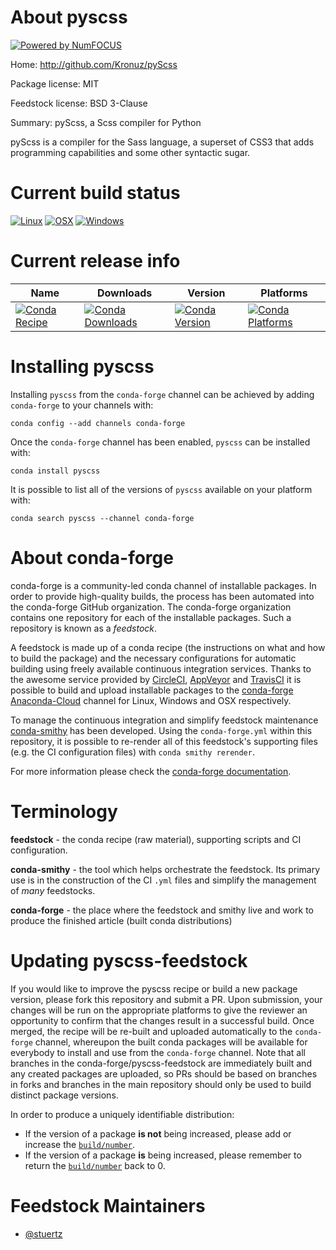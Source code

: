 About pyscss
============

[![Powered by NumFOCUS](https://img.shields.io/badge/powered%20by-NumFOCUS-orange.svg?style=flat&colorA=E1523D&colorB=007D8A)](http://numfocus.org)

Home: http://github.com/Kronuz/pyScss

Package license: MIT

Feedstock license: BSD 3-Clause

Summary: pyScss, a Scss compiler for Python

pyScss is a compiler for the Sass language, a superset of CSS3 that adds
programming capabilities and some other syntactic sugar.


Current build status
====================

[![Linux](https://img.shields.io/circleci/project/github/conda-forge/pyscss-feedstock/master.svg?label=Linux)](https://circleci.com/gh/conda-forge/pyscss-feedstock)
[![OSX](https://img.shields.io/travis/conda-forge/pyscss-feedstock/master.svg?label=macOS)](https://travis-ci.org/conda-forge/pyscss-feedstock)
[![Windows](https://img.shields.io/appveyor/ci/conda-forge/pyscss-feedstock/master.svg?label=Windows)](https://ci.appveyor.com/project/conda-forge/pyscss-feedstock/branch/master)

Current release info
====================

| Name | Downloads | Version | Platforms |
| --- | --- | --- | --- |
| [![Conda Recipe](https://img.shields.io/badge/recipe-pyscss-green.svg)](https://anaconda.org/conda-forge/pyscss) | [![Conda Downloads](https://img.shields.io/conda/dn/conda-forge/pyscss.svg)](https://anaconda.org/conda-forge/pyscss) | [![Conda Version](https://img.shields.io/conda/vn/conda-forge/pyscss.svg)](https://anaconda.org/conda-forge/pyscss) | [![Conda Platforms](https://img.shields.io/conda/pn/conda-forge/pyscss.svg)](https://anaconda.org/conda-forge/pyscss) |

Installing pyscss
=================

Installing `pyscss` from the `conda-forge` channel can be achieved by adding `conda-forge` to your channels with:

```
conda config --add channels conda-forge
```

Once the `conda-forge` channel has been enabled, `pyscss` can be installed with:

```
conda install pyscss
```

It is possible to list all of the versions of `pyscss` available on your platform with:

```
conda search pyscss --channel conda-forge
```


About conda-forge
=================

conda-forge is a community-led conda channel of installable packages.
In order to provide high-quality builds, the process has been automated into the
conda-forge GitHub organization. The conda-forge organization contains one repository
for each of the installable packages. Such a repository is known as a *feedstock*.

A feedstock is made up of a conda recipe (the instructions on what and how to build
the package) and the necessary configurations for automatic building using freely
available continuous integration services. Thanks to the awesome service provided by
[CircleCI](https://circleci.com/), [AppVeyor](https://www.appveyor.com/)
and [TravisCI](https://travis-ci.org/) it is possible to build and upload installable
packages to the [conda-forge](https://anaconda.org/conda-forge)
[Anaconda-Cloud](https://anaconda.org/) channel for Linux, Windows and OSX respectively.

To manage the continuous integration and simplify feedstock maintenance
[conda-smithy](https://github.com/conda-forge/conda-smithy) has been developed.
Using the ``conda-forge.yml`` within this repository, it is possible to re-render all of
this feedstock's supporting files (e.g. the CI configuration files) with ``conda smithy rerender``.

For more information please check the [conda-forge documentation](https://conda-forge.org/docs/).

Terminology
===========

**feedstock** - the conda recipe (raw material), supporting scripts and CI configuration.

**conda-smithy** - the tool which helps orchestrate the feedstock.
                   Its primary use is in the construction of the CI ``.yml`` files
                   and simplify the management of *many* feedstocks.

**conda-forge** - the place where the feedstock and smithy live and work to
                  produce the finished article (built conda distributions)


Updating pyscss-feedstock
=========================

If you would like to improve the pyscss recipe or build a new
package version, please fork this repository and submit a PR. Upon submission,
your changes will be run on the appropriate platforms to give the reviewer an
opportunity to confirm that the changes result in a successful build. Once
merged, the recipe will be re-built and uploaded automatically to the
`conda-forge` channel, whereupon the built conda packages will be available for
everybody to install and use from the `conda-forge` channel.
Note that all branches in the conda-forge/pyscss-feedstock are
immediately built and any created packages are uploaded, so PRs should be based
on branches in forks and branches in the main repository should only be used to
build distinct package versions.

In order to produce a uniquely identifiable distribution:
 * If the version of a package **is not** being increased, please add or increase
   the [``build/number``](https://conda.io/docs/user-guide/tasks/build-packages/define-metadata.html#build-number-and-string).
 * If the version of a package **is** being increased, please remember to return
   the [``build/number``](https://conda.io/docs/user-guide/tasks/build-packages/define-metadata.html#build-number-and-string)
   back to 0.

Feedstock Maintainers
=====================

* [@stuertz](https://github.com/stuertz/)

